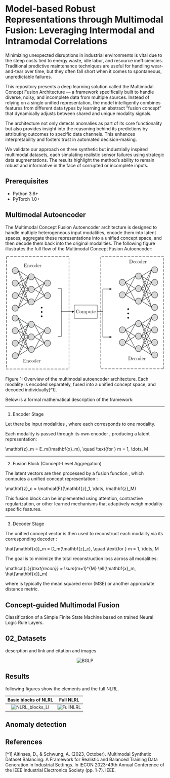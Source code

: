 # Model-based Robust Representations through Multimodal Fusion: Leveraging Intermodal and Intramodal Correlations

Minimizing unexpected disruptions in industrial environments is vital due to the steep costs tied to energy waste, idle labor, and resource inefficiencies. Traditional predictive maintenance techniques are useful for handling wear-and-tear over time, but they often fall short when it comes to spontaneous, unpredictable failures.

This repository presents a deep learning solution called the Multimodal Concept Fusion Architecture — a framework specifically built to handle diverse, noisy, and incomplete data from multiple sources. Instead of relying on a single unified representation, the model intelligently combines features from different data types by learning an abstract “fusion concept” that dynamically adjusts between shared and unique modality signals.

The architecture not only detects anomalies as part of its core functionality but also provides insight into the reasoning behind its predictions by attributing outcomes to specific data channels. This enhances interpretability and fosters trust in automated decision-making.

We validate our approach on three synthetic but industrially inspired multimodal datasets, each simulating realistic sensor failures using strategic data augmentations. The results highlight the method’s ability to remain robust and informative in the face of corrupted or incomplete inputs.

## Prerequisites
- Python 3.6+
- PyTorch 1.0+

## Multimodal Autoencoder

The Multimodal Concept Fusion Autoencoder architecture is designed to handle multiple heterogeneous input modalities, encode them into latent spaces, aggregate these representations into a unified concept space, and then decode them back into the original modalities. The following figure illustrates the full flow of the Multimodal Concept Fusion Autoencoder:

<p align="center">
  <img src="https://github.com/Diyarino/concept-guided-multimodal-fusion/blob/6ba71050185c595592a58ab8fed63f5b153cca29/multimodal_autoencoder.png" alt="Multimodal Concept Fusion Autoencoder" width="600"/>
</p>Figure 1: Overview of the multimodal autoencoder architecture. Each modality is encoded separately, fused into a unified concept space, and decoded individually[^1].

Below is a formal mathematical description of the framework:

---

1. Encoder Stage

Let there be  input modalities , where each  corresponds to one modality.

Each modality  is passed through its own encoder , producing a latent representation:

\mathbf{z}_m = E_m(\mathbf{x}_m), \quad \text{for } m = 1, \dots, M


---

2. Fusion Block (Concept-Level Aggregation)

The latent vectors  are then processed by a fusion function , which computes a unified concept representation :

\mathbf{z}_c = \mathcal{F}(\mathbf{z}_1, \dots, \mathbf{z}_M)

This fusion block can be implemented using attention, contrastive regularization, or other learned mechanisms that adaptively weigh modality-specific features.


---

3. Decoder Stage

The unified concept vector  is then used to reconstruct each modality via its corresponding decoder :

\hat{\mathbf{x}}_m = D_m(\mathbf{z}_c), \quad \text{for } m = 1, \dots, M

The goal is to minimize the total reconstruction loss across all modalities:

\mathcal{L}_{\text{recon}} = \sum_{m=1}^{M} \ell(\mathbf{x}_m, \hat{\mathbf{x}}_m)

where  is typically the mean squared error (MSE) or another appropriate distance metric.





## Concept-guided Multimodal Fusion

Classification of a Simple Finite State Machine based on trained Neural Logic Rule Layers.

## 02_Datasets

descrption and link and citation and images

<p align="center">
  <img src="https://user-images.githubusercontent.com/86289948/122931592-52dc5700-d36d-11eb-8a2f-eaba94ca60c3.PNG" alt="BGLP" width="600" height="420">
</p>

## Results

following figures show the elements and the full NLRL.

Basic blocks of NLRL       |  Full NLRL 
:-------------------------:|:-------------------------:
<img src="https://user-images.githubusercontent.com/86289948/123260158-89dd7480-d4f5-11eb-9fec-dd9fdf44bdea.jpg" alt="NLRL_blocks_LI" width="450" height="250">   |  <img src="https://user-images.githubusercontent.com/86289948/123260300-b2656e80-d4f5-11eb-82b1-cde0057440ee.PNG" alt="FullNLRL" width="450" height="200">

## Anomaly detection


## References 

[^1] Altinses, D., & Schwung, A. (2023, October). Multimodal Synthetic Dataset Balancing: A Framework for Realistic and Balanced Training Data Generation in Industrial Settings. In IECON 2023-49th Annual Conference of the IEEE Industrial Electronics Society (pp. 1-7). IEEE.


